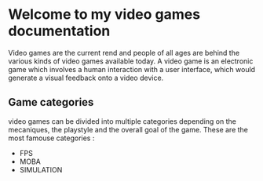 # Welcome to my video games documentation 
Video games are the current rend and people of all ages are behind the various kinds of video games available today.
A video game is an electronic game which involves a human interaction with a user interface, which would generate a visual feedback onto a video device.


Game categories
----

video games can be divided into multiple categories depending on the mecaniques, the playstyle and the overall goal of the game. 
These are the most famouse categories : 
* FPS 
* MOBA 
* SIMULATION